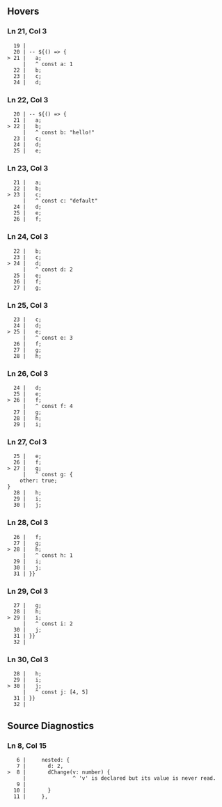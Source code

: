## Hovers
### Ln 21, Col 3
```marko
  19 |
  20 | -- ${() => {
> 21 |   a;
     |   ^ const a: 1
  22 |   b;
  23 |   c;
  24 |   d;
```

### Ln 22, Col 3
```marko
  20 | -- ${() => {
  21 |   a;
> 22 |   b;
     |   ^ const b: "hello!"
  23 |   c;
  24 |   d;
  25 |   e;
```

### Ln 23, Col 3
```marko
  21 |   a;
  22 |   b;
> 23 |   c;
     |   ^ const c: "default"
  24 |   d;
  25 |   e;
  26 |   f;
```

### Ln 24, Col 3
```marko
  22 |   b;
  23 |   c;
> 24 |   d;
     |   ^ const d: 2
  25 |   e;
  26 |   f;
  27 |   g;
```

### Ln 25, Col 3
```marko
  23 |   c;
  24 |   d;
> 25 |   e;
     |   ^ const e: 3
  26 |   f;
  27 |   g;
  28 |   h;
```

### Ln 26, Col 3
```marko
  24 |   d;
  25 |   e;
> 26 |   f;
     |   ^ const f: 4
  27 |   g;
  28 |   h;
  29 |   i;
```

### Ln 27, Col 3
```marko
  25 |   e;
  26 |   f;
> 27 |   g;
     |   ^ const g: {
    other: true;
}
  28 |   h;
  29 |   i;
  30 |   j;
```

### Ln 28, Col 3
```marko
  26 |   f;
  27 |   g;
> 28 |   h;
     |   ^ const h: 1
  29 |   i;
  30 |   j;
  31 | }}
```

### Ln 29, Col 3
```marko
  27 |   g;
  28 |   h;
> 29 |   i;
     |   ^ const i: 2
  30 |   j;
  31 | }}
  32 |
```

### Ln 30, Col 3
```marko
  28 |   h;
  29 |   i;
> 30 |   j;
     |   ^ const j: [4, 5]
  31 | }}
  32 |
```

## Source Diagnostics
### Ln 8, Col 15
```marko
   6 |     nested: {
   7 |       d: 2,
>  8 |       dChange(v: number) {
     |               ^ 'v' is declared but its value is never read.
   9 |
  10 |       }
  11 |     },
```

